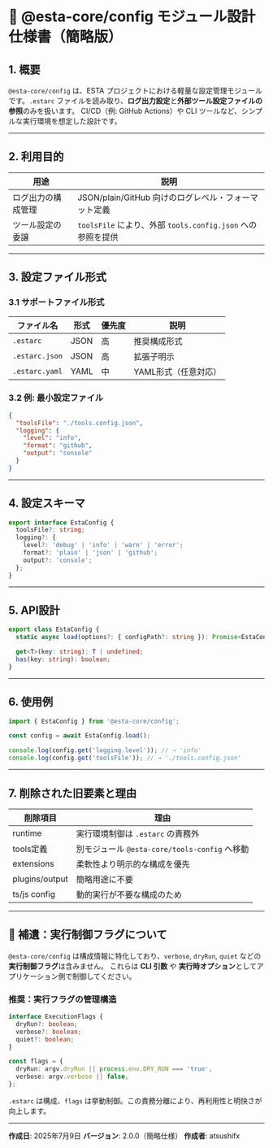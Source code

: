 <!--
  src: docs/specs/esta-config-spec.md
  Copyright (c) 2025 atsushifx
  This software is released under the MIT License.
  https://opensource.org/licenses/MIT
-->

# 📘 @esta-core/config モジュール設計仕様書（簡略版）

## 1. 概要

`@esta-core/config` は、ESTA プロジェクトにおける軽量な設定管理モジュールです。`.estarc` ファイルを読み取り、**ログ出力設定**と**外部ツール設定ファイルの参照**のみを扱います。
CI/CD（例: GitHub Actions）や CLI ツールなど、シンプルな実行環境を想定した設計です。

---

## 2. 利用目的

| 用途               | 説明                                                        |
| ------------------ | ----------------------------------------------------------- |
| ログ出力の構成管理 | JSON/plain/GitHub 向けのログレベル・フォーマット定義        |
| ツール設定の委譲   | `toolsFile` により、外部 `tools.config.json` への参照を提供 |

---

## 3. 設定ファイル形式

### 3.1 サポートファイル形式

| ファイル名     | 形式 | 優先度 | 説明                 |
| -------------- | ---- | ------ | -------------------- |
| `.estarc`      | JSON | 高     | 推奨構成形式         |
| `.estarc.json` | JSON | 高     | 拡張子明示           |
| `.estarc.yaml` | YAML | 中     | YAML形式（任意対応） |

### 3.2 例: 最小設定ファイル

```json
{
  "toolsFile": "./tools.config.json",
  "logging": {
    "level": "info",
    "format": "github",
    "output": "console"
  }
}
```

---

## 4. 設定スキーマ

```ts
export interface EstaConfig {
  toolsFile?: string;
  logging?: {
    level?: 'debug' | 'info' | 'warn' | 'error';
    format?: 'plain' | 'json' | 'github';
    output?: 'console';
  };
}
```

---

## 5. API設計

```ts
export class EstaConfig {
  static async load(options?: { configPath?: string }): Promise<EstaConfig>;

  get<T>(key: string): T | undefined;
  has(key: string): boolean;
}
```

---

## 6. 使用例

```ts
import { EstaConfig } from '@esta-core/config';

const config = await EstaConfig.load();

console.log(config.get('logging.level')); // → 'info'
console.log(config.get('toolsFile')); // → './tools.config.json'
```

---

## 7. 削除された旧要素と理由

| 削除項目       | 理由                                          |
| -------------- | --------------------------------------------- |
| runtime        | 実行環境制御は `.estarc` の責務外             |
| tools定義      | 別モジュール `@esta-core/tools-config` へ移動 |
| extensions     | 柔軟性より明示的な構成を優先                  |
| plugins/output | 簡略用途に不要                                |
| ts/js config   | 動的実行が不要な構成のため                    |

---

## 📌 補遺：実行制御フラグについて

`@esta-core/config` は構成情報に特化しており、`verbose`, `dryRun`, `quiet` などの**実行制御フラグ**は含みません。
これらは **CLI 引数** や **実行時オプション**としてアプリケーション側で制御してください。

### 推奨：実行フラグの管理構造

```ts
interface ExecutionFlags {
  dryRun?: boolean;
  verbose?: boolean;
  quiet?: boolean;
}
```

```ts
const flags = {
  dryRun: argv.dryRun || process.env.DRY_RUN === 'true',
  verbose: argv.verbose || false,
};
```

`.estarc` は構成、`flags` は挙動制御。この責務分離により、再利用性と明快さが向上します。

---

**作成日**: 2025年7月9日
**バージョン**: 2.0.0（簡略仕様）
**作成者**: atsushifx
